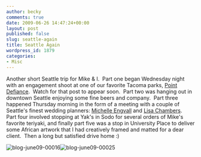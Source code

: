 ```yaml
---
author: becky
comments: true
date: 2009-06-26 14:47:24+00:00
layout: post
published: false
slug: seattle-again
title: Seattle Again
wordpress_id: 1879
categories:
- Misc
---
```


Another short Seattle trip for Mike & I.  Part one began Wednesday night with an engagement shoot at one of our favorite Tacoma parks, [Point Defiance](http://www.metroparkstacoma.org/page.php?id=24).  Watch for that post to appear soon.  Part two was hanging out in downtown Seattle enjoying some fine beers and company.  Part three happened Thursday morning in the form of a meeting with a couple of Seattle's finest wedding planners: [Michelle Engvall](http://marriedwithmichelle.blogspot.com/) and [Lisa Chambers](http://www.chambers-co.com/index2.php).  Part four involved stopping at Yak's in Sodo for several orders of Mike's favorite teriyaki, and finally part five was a stop in University Place to deliver some African artwork that I had creatively framed and matted for a dear client.  Then a long but satisfied drive home :)




![blog-june09-00016](http://beta.beckyjenson.com/wp-content/uploads/2009/06/blog-june09-00016.jpg)![blog-june09-00025](http://beta.beckyjenson.com/wp-content/uploads/2009/06/blog-june09-00025.jpg)
